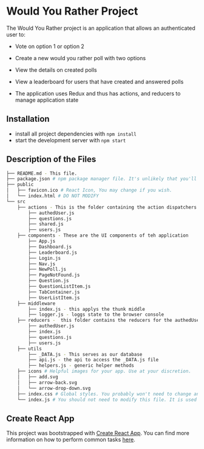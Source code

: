 # Would You Rather Project

The Would You Rather project is an application that allows an authenticated user to:
 * Vote on option 1 or option 2
 * Create a new would you rather poll with two options
 * View the details on created polls
 * View a leaderboard for users that have created and answered polls

 * The application uses Redux and thus has actions, and reducers to manage application state

## Installation

* install all project dependencies with `npm install`
* start the development server with `npm start`

## Description of the Files
```bash
├── README.md - This file.
├── package.json # npm package manager file. It's unlikely that you'll need to modify this.
├── public
│   ├── favicon.ico # React Icon, You may change if you wish.
│   └── index.html # DO NOT MODIFY
└── src
	├── actions - This is the folder containing the action dispatchers for the authedUser, questions, and users state of state
		├── authedUser.js
		├── questions.js
		├── shared.js
		├── users.js
	├── components - These are the UI components of teh application
		├── App.js
		├── Dashboard.js
		├── Leaderboard.js
		├── Login.js
		├── Nav.js
		├── NewPoll.js
		├── PageNotFound.js
		├── Question.js
		├── QuestionListItem.js
		├── TabContainer.js
		├── UserListItem.js
	├── middleware
		├── index.js - this applys the thunk middle
		├── logger.js - loggs state to the browser console
	├── reducers -  this folder contains the reducers for the authedUser, questions, and users slices of state
		├── authedUser.js 
		├── index.js
		├── questions.js
		├── users.js
	├── utils
		├── _DATA.js - This serves as our database
		├── api.js - the api to access the _DATA.js file
		├── helpers.js - generic helper methods
    ├── icons # Helpful images for your app. Use at your discretion.
    │   ├── add.svg
    │   ├── arrow-back.svg
    │   └── arrow-drop-down.svg
    ├── index.css # Global styles. You probably won't need to change anything here.
    └── index.js # You should not need to modify this file. It is used for DOM rendering only.
```


## Create React App

This project was bootstrapped with [Create React App](https://github.com/facebookincubator/create-react-app). You can find more information on how to perform common tasks [here](https://github.com/facebookincubator/create-react-app/blob/master/packages/react-scripts/template/README.md).

